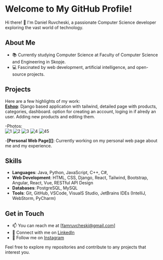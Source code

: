 # Welcome to My GitHub Profile!

Hi there! 👋 I'm Daniel Ruvcheski, a passionate Computer Science developer exploring the vast world of technology. 

## About Me

- 📚 Currently studying Computer Science at Faculty of Computer Science and Engineering in Skopje.
- 💻 Fascinated by web development, artificial intelligence, and open-source projects.

## Projects

Here are a few highlights of my work:<br>
**[Eshop](https://github.com/DanielRuvchee/Eshop)**: Django based application with tailwind, detailed page with products, categories, dashboard.
  option for creating an account, loging in if alredy an user. Adding new products and editing them.<br>

  -Photos:<br>
  ![1](https://github.com/DanielRuvchee/DanielRuvchee/assets/97626963/860d9321-a970-44f8-8ec1-34d5fd971605)
  ![2](https://github.com/DanielRuvchee/DanielRuvchee/assets/97626963/39e23b3a-7058-428b-a869-9166bab0769c)
  ![3](https://github.com/DanielRuvchee/DanielRuvchee/assets/97626963/ba244575-b193-4c75-ad63-230e02167e50)
  ![4](https://github.com/DanielRuvchee/DanielRuvchee/assets/97626963/6c4151fd-affc-4fdf-80b8-fa3b1038b4e1)
  ![45](https://github.com/DanielRuvchee/DanielRuvchee/assets/97626963/39d16df7-b77c-4d62-99e6-374d46a88bbd)



-**[Personal Web Page][]**: Currently working on my personal web page about me and my experience.


## Skills

- **Languages**: Java, Python, JavaScript, C++, C#,
- **Web Development**: HTML, CSS, Django, React, Tailwind, Bootstrap, Angular, React, Vue, RESTful API Design
- **Databases**: PostgreSQL, MySQL
- **Tools**: Git, GitHub, VSCode, VisualS Studio, JetBrains IDEs (IntelliJ, WebStorm, PyCharm)

## Get in Touch

- 📫 You can reach me at [famruvcheski@gmail.com]
- 💼 Connect with me on [LinkedIn](www.linkedin.com/in/daniel-ruvcheski-5031a6237)
- 📸 Follow me on [Instagram](https://www.instagram.com/danielruvchee/)

Feel free to explore my repositories and contribute to any projects that interest you. 
